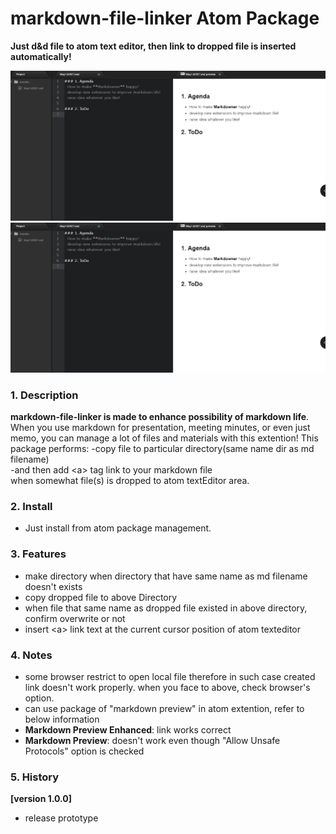 # markdown-file-linker Atom Package

**Just d&d file to atom text editor, then link to dropped file is inserted automatically!**

![ss](https://github.com/Kenji-M-iyamoto/atom-markdown-file-linker/blob/cc1791f907a3e976b03165dce043f6ce875623dc/Animation.gif)
![ss](Animation.gif)
### 1. Description
 **markdown-file-linker is made to enhance possibility of markdown life**.
 When you use markdown for presentation, meeting minutes, or even just memo,
 you can manage a lot of files and materials with this extention!
 This package performs:
-copy file to particular directory(same name dir as md filename)  
-and then add \<a\> tag link to your markdown file  
when somewhat file(s) is dropped to atom textEditor area.  

### 2. Install
- Just install from atom package management.  

### 3. Features
  - make directory when directory that have same name as md filename doesn't exists
  - copy dropped file to above Directory
  - when file that same name as dropped file existed in above directory, confirm overwrite or not
  - insert \<a\> link text at the current cursor position of atom texteditor

### 4. Notes
   - some browser restrict to open local file therefore in such case created link doesn't work properly.
     when you face to above, check browser's option.
   - can use package of "markdown preview" in atom extention, refer to below information
   - **Markdown Preview Enhanced**: link works correct
   - **Markdown Preview**: doesn't work even though "Allow Unsafe Protocols" option is checked

### 5. History
**[version 1.0.0]**  
  - release prototype
